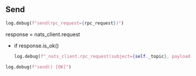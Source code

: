 ## Send

```python
log.debug(f"send(rpc_request={rpc_request})")
```

response = nats_client.request

* if response.is_ok()
    ```python
    log.debug(f"_nats_client.rpc_request(subject={self._topic}, payload={payload}) [OK]")
    ```

```python
log.debug(f"send() [OK]")
```